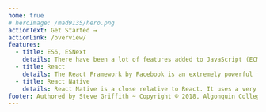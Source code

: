 ```yaml
---
home: true
# heroImage: /mad9135/hero.png
actionText: Get Started →
actionLink: /overview/
features:
  - title: ES6, ESNext
    details: There have been a lot of features added to JavaScript (ECMA Script) in the last few years. Now these features have reached the browser and NodeJS too. Support for these features has reached a point that we can use them in production sites, or at least do less transpiling to get them working. 
  - title: React
    details: The React Framework by Facebook is an extremely powerful framework that relies on many ES6 features and can be used to create Progressive Web Apps and Single Page Applications. It can be used as a lightweight add-on for just a controlling a couple components on your website or it can be the engine behind an entire application. JSX and Redux are a couple of related topics that you need to really leverage the power of React.
  - title: React Native
    details: React Native is a close relative to React. It uses a very similar structure and set of scripts to create Hybrid Mobile applications. React Native is an alternative approach to building mobile apps from either Cordova or Native development.
footer: Authored by Steve Griffith ~ Copyright © 2018, Algonquin College of Applied Arts and Technology
---
```


<ContactCard 
  name="Steve Griffith"
  img-url="/mad9135/steve-griffith.jpeg"
  bio="Professor and Coordinator of the Mobile Application Design & Development program at Algonquin College"
  :details="[
      { label: 'email', value: 'griffis@algonquincollge.com' }, 
      { label: 'twitter', value: '@Prof3ssorSt3v3' }, 
      { label: 'github', value: 'prof3ssorSt3v3' }, 
      { label: 'office', value: 'J313b - by appointment' }
    ]"
/>
